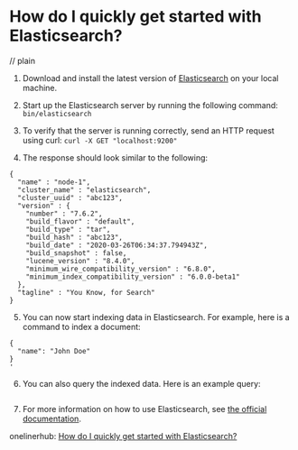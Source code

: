 # How do I quickly get started with Elasticsearch?
// plain

1. Download and install the latest version of [Elasticsearch](https://www.elastic.co/downloads/elasticsearch) on your local machine.

2. Start up the Elasticsearch server by running the following command: ```bin/elasticsearch```

3. To verify that the server is running correctly, send an HTTP request using curl: ```curl -X GET "localhost:9200"```

4. The response should look similar to the following:
```
{
  "name" : "node-1",
  "cluster_name" : "elasticsearch",
  "cluster_uuid" : "abc123",
  "version" : {
    "number" : "7.6.2",
    "build_flavor" : "default",
    "build_type" : "tar",
    "build_hash" : "abc123",
    "build_date" : "2020-03-26T06:34:37.794943Z",
    "build_snapshot" : false,
    "lucene_version" : "8.4.0",
    "minimum_wire_compatibility_version" : "6.8.0",
    "minimum_index_compatibility_version" : "6.0.0-beta1"
  },
  "tagline" : "You Know, for Search"
}
```

5. You can now start indexing data in Elasticsearch. For example, here is a command to index a document:
```curl -X PUT "localhost:9200/customer/_doc/1?pretty" -H 'Content-Type: application/json' -d'
{
  "name": "John Doe"
}
'
```

6. You can also query the indexed data. Here is an example query:
```curl -X GET "localhost:9200/customer/_doc/1?pretty"
```

7. For more information on how to use Elasticsearch, see [the official documentation](https://www.elastic.co/guide/en/elasticsearch/reference/current/index.html).

onelinerhub: [How do I quickly get started with Elasticsearch?](https://onelinerhub.com/elasticsearch/how-do-i-quickly-get-started-with-elasticsearch)